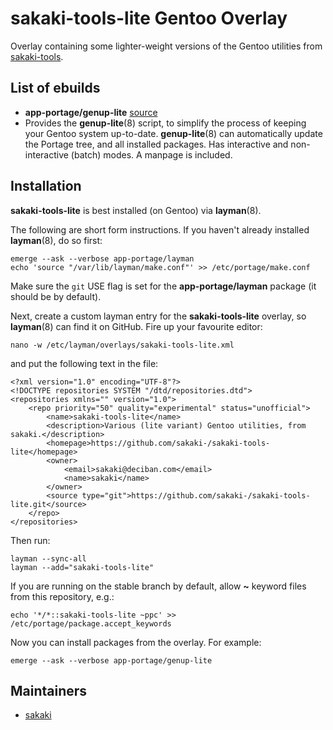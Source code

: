 # sakaki-tools-lite Gentoo Overlay

Overlay containing some lighter-weight versions of the Gentoo utilities from [sakaki-tools](https://github.com/sakaki-/sakaki-tools).

## List of ebuilds

* **app-portage/genup-lite** [source](https://github.com/sakaki-/genup-lite)
 * Provides the **genup-lite**(8) script, to simplify the process of keeping your Gentoo system up-to-date. **genup-lite**(8) can automatically update the Portage tree, and all installed packages. Has interactive and non-interactive (batch) modes. A manpage is included.

## Installation

**sakaki-tools-lite** is best installed (on Gentoo) via **layman**(8).

The following are short form instructions. If you haven't already installed **layman**(8), do so first:

    emerge --ask --verbose app-portage/layman
    echo 'source "/var/lib/layman/make.conf"' >> /etc/portage/make.conf

Make sure the `git` USE flag is set for the **app-portage/layman** package (it should be by default).

Next, create a custom layman entry for the **sakaki-tools-lite** overlay, so **layman**(8) can find it on GitHub. Fire up your favourite editor:

    nano -w /etc/layman/overlays/sakaki-tools-lite.xml

and put the following text in the file:

    <?xml version="1.0" encoding="UTF-8"?>
    <!DOCTYPE repositories SYSTEM "/dtd/repositories.dtd">
    <repositories xmlns="" version="1.0">
        <repo priority="50" quality="experimental" status="unofficial">
    	    <name>sakaki-tools-lite</name>
    	    <description>Various (lite variant) Gentoo utilities, from sakaki.</description>
    	    <homepage>https://github.com/sakaki-/sakaki-tools-lite</homepage>
    	    <owner>
    		    <email>sakaki@deciban.com</email>
    		    <name>sakaki</name>
            </owner>
    	    <source type="git">https://github.com/sakaki-/sakaki-tools-lite.git</source>
        </repo>
    </repositories>

Then run:

    layman --sync-all
    layman --add="sakaki-tools-lite"

If you are running on the stable branch by default, allow **~<yourarch>** keyword files from this repository, e.g.:

    echo '*/*::sakaki-tools-lite ~ppc' >> /etc/portage/package.accept_keywords
    
Now you can install packages from the overlay. For example:

    emerge --ask --verbose app-portage/genup-lite

## Maintainers

* [sakaki](mailto:sakaki@deciban.com)
